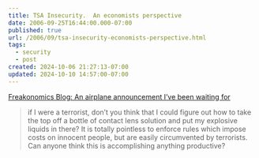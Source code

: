 ```yaml
---
title: TSA Insecurity.  An economists perspective
date: 2006-09-25T16:44:00.000-07:00
published: true
url: /2006/09/tsa-insecurity-economists-perspective.html
tags:
  - security
  - post
created: 2024-10-06 21:27:13-07:00
updated: 2024-10-10 14:57:00-07:00
---
```


[Freakonomics Blog: An airplane announcement I’ve been waiting for](https://www.freakonomics.com/blog/2006/09/21/an-airplane-announcement-ive-been-waiting-for/ "Freakonomics Blog: An airplane announcement I’ve been waiting for")  
  

>   
> if I were a terrorist, don’t you think that I could figure out how to take the top off a bottle of contact lens solution and put my explosive liquids in there? It is totally pointless to enforce rules which impose costs on innocent people, but are easily circumvented by terrorists. Can anyone think this is accomplishing anything productive?